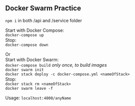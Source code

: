 ## Docker Swarm Practice

`npm i` in both /api and /service folder

Start with Docker Compose:  
`docker-compose up`  
Stop:  
`docker-compose down`

Or  
Start with Docker Swarm:  
`docker-compose build` _only once, to build images_  
`docker swarm init`  
`docker stack deploy -c docker-compose.yml <nameOfStack>`  
Stop:  
`docker stack rm <nameOfStack>`  
`docker swarm leave -f`

Usage:
`localhost:4000/anyName`
